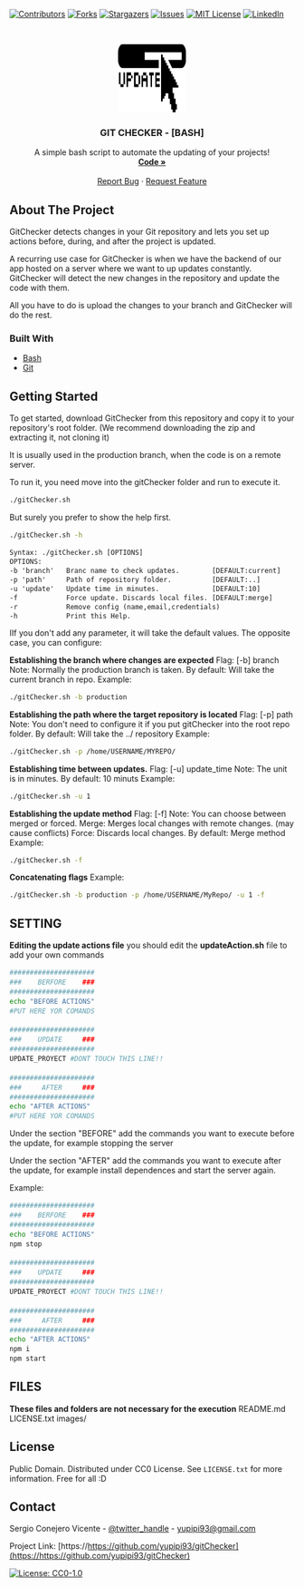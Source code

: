 
[![Contributors][contributors-shield]][contributors-url]
[![Forks][forks-shield]][forks-url]
[![Stargazers][stars-shield]][stars-url]
[![Issues][issues-shield]][issues-url]
[![MIT License][license-shield]][license-url]
[![LinkedIn][linkedin-shield]][linkedin-url]




<!-- PROJECT LOGO -->
<br />
<p align="center">
  <a href="https://github.com/yupipi93/gitChecker">
    <img src="images/logo.png" alt="Logo" width="120" height="120">
  </a>

  <h3 align="center">GIT CHECKER - [BASH]</h3>

  <p align="center">
    A simple bash script to automate the updating of your projects!
    <br />
    <a href="https://github.com/yupipi93/gitChecker"><strong>Code »</strong></a>
    <br />
    <br />
    <a href="https://github.com/yupipi93/gitChecker/issues">Report Bug</a>
    ·
    <a href="https://github.com/yupipi93/gitChecker/issues">Request Feature</a>
  </p>
</p>


<!-- ABOUT THE PROJECT -->
## About The Project

GitChecker detects changes in your Git repository and lets you set up actions before, during, and after the project is updated.

A recurring use case for GitChecker is when we have the backend of our app hosted on a server where we want to up updates constantly.
GitChecker will detect the new changes in the repository and update the code with them.

All you have to do is upload the changes to your branch and GitChecker will do the rest.


### Built With

* [Bash](https://en.wikipedia.org/wiki/Bash_(Unix_shell))
* [Git](https://git-scm.com/)


<!-- GETTING STARTED -->
## Getting Started

To get started, download GitChecker from this repository and copy it to your repository's root folder.
(We recommend downloading the zip and extracting it, not cloning it)


It is usually used in the production branch, when the code is on a remote server.

To run it, you need move into the gitChecker folder and run to execute it.
```sh
./gitChecker.sh
```

But surely you prefer to show the help first. 
```sh
./gitChecker.sh -h 
```

```
Syntax: ./gitChecker.sh [OPTIONS]
OPTIONS:
-b 'branch'   Branc name to check updates.        [DEFAULT:current]
-p 'path'     Path of repository folder.          [DEFAULT:..]
-u 'update'   Update time in minutes.             [DEFAULT:10]
-f            Force update. Discards local files. [DEFAULT:merge]
-r            Remove config (name,email,credentials)
-h            Print this Help.

```

IIf you don't add any parameter, it will take the default values.
The opposite case, you can configure:

**Establishing the branch where changes are expected**
Flag: [-b] branch 
Note: Normally the production branch is taken.
By default: Will take the current branch in repo.
Example: 
```sh
./gitChecker.sh -b production
```

**Establishing the path where the target repository is located**
Flag: [-p] path
Note: You don't need to configure it if you put gitChecker into the root repo folder.
By default: Will take the ../ repository
Example: 
```sh
./gitChecker.sh -p /home/USERNAME/MYREPO/
```

**Establishing time between updates.**
Flag: [-u] update_time
Note: The unit is in minutes.
By default: 10 minuts
Example: 
```sh
./gitChecker.sh -u 1
```

**Establishing the update method**
Flag: [-f] 
Note: You can choose between merged or forced.
Merge: Merges local changes with remote changes. (may cause conflicts)
Force: Discards local changes.
By default: Merge method
Example: 
```sh
./gitChecker.sh -f
```

**Concatenating flags**
Example: 
```sh
./gitChecker.sh -b production -p /home/USERNAME/MyRepo/ -u 1 -f
```


<!-- SETTING -->
## SETTING
**Editing the update actions file**
you should edit the **updateAction.sh** file to add your own commands

```sh
#####################
###    BERFORE    ###
#####################
echo "BEFORE ACTIONS"
#PUT HERE YOR COMANDS

#####################
###    UPDATE     ###
#####################
UPDATE_PROYECT #DONT TOUCH THIS LINE!!

#####################
###     AFTER     ###
#####################
echo "AFTER ACTIONS"
#PUT HERE YOR COMANDS
```

Under the section "BEFORE" add the commands you want to execute before the update, for example stopping the server

Under the section "AFTER" add the commands you want to execute after the update, for example install dependences and start the server again.

Example:

```sh
#####################
###    BERFORE    ###
#####################
echo "BEFORE ACTIONS"
npm stop

#####################
###    UPDATE     ###
#####################
UPDATE_PROYECT #DONT TOUCH THIS LINE!!

#####################
###     AFTER     ###
#####################
echo "AFTER ACTIONS"
npm i
npm start

```

<!-- SETTING -->
## FILES
**These files and folders are not necessary for the execution**
README.md
LICENSE.txt
images/


<!-- LICENSE -->
## License

Public Domain.
Distributed under CC0 License. See `LICENSE.txt` for more information.
Free for all :D


<!-- CONTACT -->
## Contact

Sergio Conejero Vicente - [@twitter_handle](https://twitter.com/Yupipi93) - yupipi93@gmail.com

Project Link: [https://https://github.com/yupipi93/gitChecker](https://https://github.com/yupipi93/gitChecker)




<!-- Footer -->

[![License: CC0-1.0](https://licensebuttons.net/l/zero/1.0/80x15.png)](http://creativecommons.org/publicdomain/zero/1.0/)

<!-- MARKDOWN LINKS & IMAGES -->
<!-- https://www.markdownguide.org/basic-syntax/#reference-style-links -->
[contributors-shield]: https://img.shields.io/github/contributors/yupipi93/gitChecker.svg?style=flat-square
[contributors-url]: https://github.com/yupipi93/gitChecker/graphs/contributors
[forks-shield]: https://img.shields.io/github/forks/yupipi93/gitChecker.svg?style=flat-square
[forks-url]: https://github.com/yupipi93/gitChecker/network/members
[stars-shield]: https://img.shields.io/github/stars/yupipi93/gitChecker.svg?style=flat-square
[stars-url]: https://github.com/yupipi93/gitChecker/stargazers
[issues-shield]: https://img.shields.io/github/issues/yupipi93/gitChecker.svg?style=flat-square
[issues-url]: https://github.com/yupipi93/gitChecker/issues
[license-shield]: https://img.shields.io/badge/License-CC0%201.0-lightgrey.svg?style=flat-square
[license-url]: https://github.com/yupipi93/gitChecker/blob/master/LICENSE.txt
[linkedin-shield]: https://img.shields.io/badge/-LinkedIn-black.svg?style=flat-square&logo=linkedin&colorB=555
[linkedin-url]: https://linkedin.com/in/sergio-conejero-vicente-61226aa5/
[product-screenshot]: images/screenshot.png

